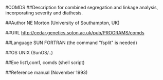#COMDS
##Description
for combined segregation and linkage analysis, incorporating severity and diathesis.

##Author
NE Morton (University of Southampton, UK)

##URL
http://cedar.genetics.soton.ac.uk/pub/PROGRAMS/comds

##Language
SUN FORTRAN (the command "fsplit" is needed)

##OS
UNIX (SunOS/..)

##Exe
list1,com1, comds (shell script)

##Reference
manual (November 1993)

